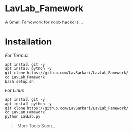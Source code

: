 # LavLab_Famework
A Small Famework for noob hackers....
# Installation
*For Termux*
```
apt install git -y
apt install python -y
git clone https://github.com/LavSarkari/LavLab_Famework/
cd LavLab_Famework
bash setup.sh
```
*For Linux*
```
apt install git -y
apt install python -y
git clone https://github.com/LavSarkari/LavLab_Famework/
cd LavLab_Famework
python LavLab.py
```
>More Tools Soon...
